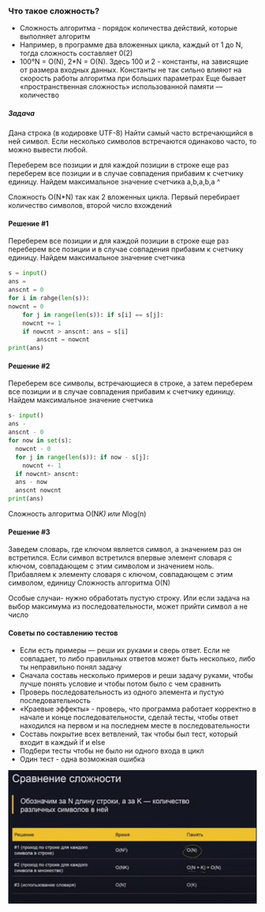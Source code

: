 ### Что такое сложность?

* Сложность алгоритма - порядок количества действий,
  которые выполняет алгоритм
* Например, в программе два вложенных цикла, каждый от 1 до N, тогда сложность составляет 0(2)
* 100°N = O(N), 2*N = O(N). Здесь 100 и 2 - константы,
  на зависящие от размера входных данных. Константы не так сильно влияют на скорость работы алгоритма при больших
  параметрах
  Еще бывает «пространственная сложность»
  использованной памяти
  — количество

##### Задача

Дана строка (в кодировке UTF-8)
Найти самый часто встречающийся в ней символ. Если несколько символов встречаются одинаково часто, то можно вывести
любой.

Переберем все позиции и для каждой позиции в строке еще раз переберем все позиции и в случае совпадения прибавим к
счетчику единицу. Найдем максимальное значение счетчика
a,b,a,b,a
^

Сложность O(N*N) так как 2 вложенных цикла. Первый перебирает количество символов, второй число вхождений

#### Решение #1

Переберем все позиции и для каждой позиции в строке еще раз переберем все позиции и в случае совпадения прибавим к
счетчику единицу. Найдем максимальное значение счетчика

```python
s = input()
ans =
anscnt = 0
for i in rahge(len(s)):
nowcnt = 0
    for j in range(len(s)): if s[i] == s[j]:
    nowcnt += 1
    if nowcnt > anscnt: ans = s[i]
        anscnt = nowcnt
print(ans)
```

#### Решение #2

Переберем все символы, встречающиеся в строке, а затем переберем все позиции и в случае совпадения прибавим к счетчику
единицу. Найдем максимальное значение счетчика

```python
s- input()
ans -
anscnt - 0
for now in set(s):
  nowcnt - 0
  for j in range(len(s)): if now - s[j]:
    nowcnt +- 1
  if nowcnt> anscnt:
  ans - now
  anscnt nowcnt
print(ans)
```

Сложность алгоритма O(N*K) или N*log(n)

#### Решение #3

Заведем словарь, где ключом является символ, а значением раз он встретился. Если символ встретился впервые элемент
словаря с ключом, совпадающем с этим символом и значением ноль. Прибавляем к элементу словаря с ключом, совпадающем с
этим символом, единицу
Сложность алгоритма O(N)

Особые случаи- нужно обработать пустую строку.
Или если задача на выбор максимума из последовательности, может прийти символ а не число

#### Советы по составлению тестов

* Если есть примеры — реши их руками и сверь ответ. Если не совпадает, то либо правильных ответов может быть несколько,
  либо ты неправильно понял задачу
* Сначала составь несколько примеров и реши задачу руками, чтобы лучше понять условие и чтобы потом было с чем сравнить
* Проверь последовательность из одного элемента и пустую
  последовательность
* «Краевые эффекты» - проверь, что программа работает корректно в начале и конце последовательности, сделай тесты, чтобы
  ответ находился на первом
  и на последнем месте в последовательности
* Составь покрытие всех ветвлений, так чтобы был тест, который входит в каждый if и else
* Подбери тесты чтобы не было ни одного входа в цикл
* Один тест - одна возможная ошибка

![memory.png](picture/memory.PNG)



